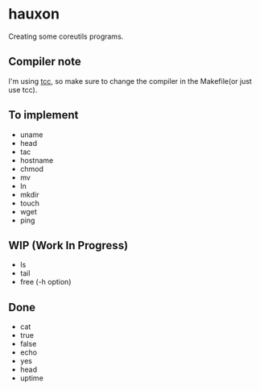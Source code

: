 # hauxon

Creating some coreutils programs.

## Compiler note

I'm using [tcc](https://bellard.org/tcc/), so make sure to change the compiler in the Makefile(or just use tcc).

## To implement

- uname
- head
- tac
- hostname
- chmod
- mv
- ln
- mkdir
- touch
- wget
- ping

## WIP (Work In Progress)

- ls
- tail
- free (-h option)

## Done

- cat
- true
- false
- echo
- yes
- head
- uptime
